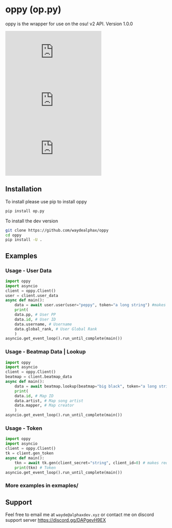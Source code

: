 # oppy (op.py)

oppy is the wrapper for use on the osu! v2 API. 
Version 1.0.0

![version](https://img.shields.io/pypi/v/op.py?style=for-the-badge)
![downloads](https://img.shields.io/pypi/dm/op.py?style=for-the-badge)
![status](https://img.shields.io/pypi/status/op.py?style=for-the-badge)

## Installation

To install please use pip to install oppy

```bash
pip install op.py
```

To install the dev version

```bash
git clone https://github.com/waydealphax/oppy
cd oppy
pip install -U .
``` 

## Examples

### Usage - User Data

```python
import oppy
import asyncio
client = oppy.Client()
user = client.user_data
async def main():
    data = await user.user(user="peppy", token="a long string") #makes the api request using oppy.Client.user_data.user()
    print(
    data.pp, # User PP
    data.id, # User ID
    data.username, # Username
    data.global_rank, # User Global Rank
    )
asyncio.get_event_loop().run_until_complete(main())
```

### Usage - Beatmap Data | Lookup

```python
import oppy
import asyncio
client = oppy.Client()
beatmap = client.beatmap_data
async def main():
    data = await beatmap.lookup(beatmap="big black", token="a long string") #makes the api request using oppy.Client.beatmap_data.lookup()
    print(
    data.id, # Map ID
    data.artist, # Map song artist
    data.mapper, # Map creator
    )
asyncio.get_event_loop().run_until_complete(main())
```

### Usage - Token

```python
import oppy
import asyncio
client = oppy.Client()
tk = client.gen_token
async def main():
    tkn = await tk.gen(client_secret="string", client_id=0) # makes request using oppy.Client.gen_token.gen()
    print(tkn) # Token
asyncio.get_event_loop().run_until_complete(main())
```

### More examples in exmaples/

## Support
Feel free to email me at `wayde@alphaxdev.xyz` or contact me on discord support server https://discord.gg/DAPgevH9EX


